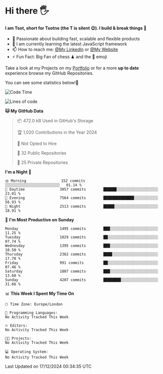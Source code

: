 # Hi there :raised_hand_with_fingers_splayed:
#### I am Tsot, short for Tsotne (the T is silent :wink:). I build & break things :space_invader:
- :telescope: Passionate about building fast, scalable and flexible products
- :seedling: I am currently learning the latest JavaScript framework 
- :mailbox: How to reach me: [@My LinkedIn](https://www.linkedin.com/in/tsotne-gvadzabia/) or [@My Website](https://tsotne.co.uk/contact)
- :zap: Fun Fact: Big Fan of chess ♟ and the 👾 emoji

Take a look at my Projects on my [Portfolio](https://tsotne.co.uk/) or for a more **up to date** experience browse my GitHub Repositories.

You can see some statistics below!:space_invader:
<!--START_SECTION:waka-->
![Code Time](http://img.shields.io/badge/Code%20Time-761%20hrs%202%20mins-blue)

![Lines of code](https://img.shields.io/badge/From%20Hello%20World%20I%27ve%20Written-8.4%20million%20lines%20of%20code-blue)

**🐱 My GitHub Data** 

> 📦 472.0 kB Used in GitHub's Storage 
 > 
> 🏆 1,020 Contributions in the Year 2024
 > 
> 🚫 Not Opted to Hire
 > 
> 📜 32 Public Repositories 
 > 
> 🔑 25 Private Repositories 
 > 
**I'm a Night 🦉** 

```text
🌞 Morning                152 commits         ░░░░░░░░░░░░░░░░░░░░░░░░░   01.14 % 
🌆 Daytime                3057 commits        ██████░░░░░░░░░░░░░░░░░░░   23.01 % 
🌃 Evening                7564 commits        ██████████████░░░░░░░░░░░   56.93 % 
🌙 Night                  2513 commits        █████░░░░░░░░░░░░░░░░░░░░   18.91 % 
```
📅 **I'm Most Productive on Sunday** 

```text
Monday                   1495 commits        ███░░░░░░░░░░░░░░░░░░░░░░   11.25 % 
Tuesday                  1029 commits        ██░░░░░░░░░░░░░░░░░░░░░░░   07.74 % 
Wednesday                1395 commits        ███░░░░░░░░░░░░░░░░░░░░░░   10.50 % 
Thursday                 2362 commits        ████░░░░░░░░░░░░░░░░░░░░░   17.78 % 
Friday                   991 commits         ██░░░░░░░░░░░░░░░░░░░░░░░   07.46 % 
Saturday                 1807 commits        ███░░░░░░░░░░░░░░░░░░░░░░   13.60 % 
Sunday                   4207 commits        ████████░░░░░░░░░░░░░░░░░   31.66 % 
```


📊 **This Week I Spent My Time On** 

```text
🕑︎ Time Zone: Europe/London

💬 Programming Languages: 
No Activity Tracked This Week

🔥 Editors: 
No Activity Tracked This Week

🐱‍💻 Projects: 
No Activity Tracked This Week

💻 Operating System: 
No Activity Tracked This Week
```


 Last Updated on 17/12/2024 00:34:35 UTC
<!--END_SECTION:waka-->
